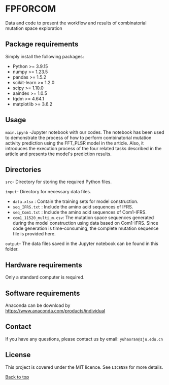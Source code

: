 # FPFORCOM

Data and code to present the workflow and results of combinatorial mutation space exploration

## Package requirements

Simply install the following packages:
- Python >= 3.9.15
- numpy >= 1.23.5
- pandas >= 1.5.2
- scikit-learn >= 1.2.0
- scipy >= 1.10.0
- aaindex >= 1.0.5
- tqdm >= 4.64.1
- matplotlib >= 3.6.2

## Usage
`main.ipynb` -Jupyter notebook with our codes. The notebook has been used to demonstrate the process of how to perform combinatorial mutation activity prediction using the FFT_PLSR model in the article. Also, it introduces the execution process of the four related tasks described in the article and presents the model's prediction results.

## Directories
`src`- Directory for storing the required Python  files.

`input`- Directory for necessary data files.
* `data.xlsx`  : Contain the training sets for model construction.
* `seq_IFRS.txt` : Include the amino acid sequences of IFRS.
* `seq_Com1.txt` : Include the amino acid sequences of Com1-IFRS.
* `com1_11520_multi_m.csv`: The mutation space sequences generated during the model construction using data based on Com1-IFRS.
Since code generation is time-consuming, the complete mutation sequence file is provided here.

`output`- The data files saved  in the Jupyter notebook can be found in this folder.


## Hardware requirements

Only a standard computer is required.

## Software requirements

Anaconda can be download by https://www.anaconda.com/products/individual

## Contact 
If you have any questions, please contact us by email: `yuhaoran@zju.edu.cn`

## License

This project is covered under the MIT licence. See `LICENSE` for more details.  

[Back to top](#TOP)
